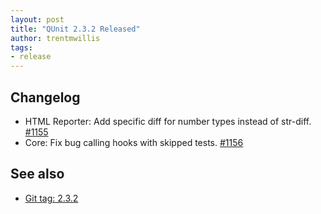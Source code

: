 ```yaml
---
layout: post
title: "QUnit 2.3.2 Released"
author: trentmwillis
tags:
- release
---
```


## Changelog

* HTML Reporter: Add specific diff for number types instead of str-diff. [#1155](https://github.com/qunitjs/qunit/issues/1155)
* Core: Fix bug calling hooks with skipped tests. [#1156](https://github.com/qunitjs/qunit/issues/1156)

## See also

* [Git tag: 2.3.2](https://github.com/qunitjs/qunit/releases/tag/2.3.2)
